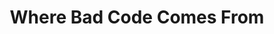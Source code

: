---
output: false
type: conference
name: ACE!2012
location: Kraków 🇵🇱
title: Where Bad Code Comes From
links:
  - type: speakerdeck
    link: https://speakerdeck.com/mfloryan/where-bad-code-comes-from
---